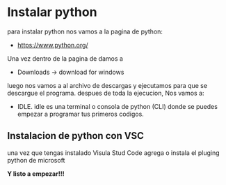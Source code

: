 # Instalar python

para instalar python nos vamos a la pagina de python:

- https://www.python.org/

Una vez dentro de la pagina de damos a

- Downloads -> download for windows

luego nos vamos a al archivo de descargas y ejecutamos para que se descargue el programa. despues de toda la ejecucion, Nos vamos a:

- IDLE. idle es una terminal o consola de python (CLI) donde se puedes empezar a programar tus primeros codigos.

## Instalacion de python con VSC

una vez que tengas instalado Visula Stud Code agrega o instala el pluging python de microsoft

**Y listo a empezar!!!**
